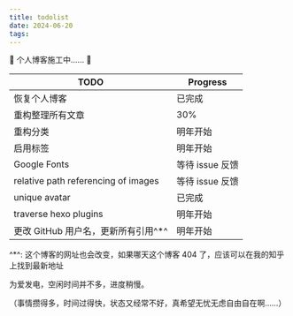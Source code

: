 ```yaml
---
title: todolist
date: 2024-06-20
tags:
---
```


🚧 个人博客施工中…… 🚧

| TODO                                 | Progress        |
| ------------------------------------ | --------------- |
| 恢复个人博客                         | 已完成          |
| 重构整理所有文章                     | 30%             |
| 重构分类                             | 明年开始        |
| 启用标签                             | 明年开始        |
| Google Fonts                         | 等待 issue 反馈 |
| relative path referencing of images  | 等待 issue 反馈 |
| unique avatar                        | 已完成          |
| traverse hexo plugins                | 明年开始        |
| 更改 GitHub 用户名，更新所有引用^\*^ | 明年开始        |

^\*^: 这个博客的网址也会改变，如果哪天这个博客 404 了，应该可以在我的知乎上找到最新地址

为爱发电，空闲时间并不多，进度稍慢。

（事情攒得多，时间过得快，状态又经常不好，真希望无忧无虑自由自在啊……）
